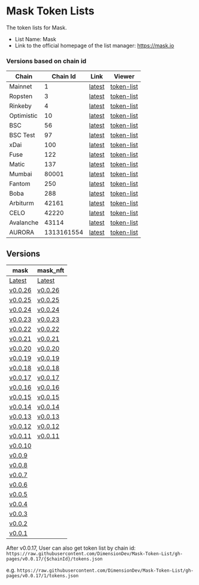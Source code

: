 # Mask Token Lists

The token lists for Mask.

- List Name: Mask
- Link to the official homepage of the list manager: https://mask.io

### Versions based on chain id

| Chain      | Chain Id   | Link                                                                                                        | Viewer |
| ---------- | ---------- | ----------------------------------------------------------------------------------------------------------- | ------ |
| Mainnet    | 1          | [latest](https://raw.githubusercontent.com/DimensionDev/Mask-Token-List/gh-pages/latest/1/tokens.json)     | [token-list](https://tokenlists.org/token-list?url=https://raw.githubusercontent.com/DimensionDev/Mask-Token-List/gh-pages/latest/1/tokens.json)
| Ropsten    | 3          | [latest](https://raw.githubusercontent.com/DimensionDev/Mask-Token-List/gh-pages/latest/3/tokens.json)     | [token-list](https://tokenlists.org/token-list?url=https://raw.githubusercontent.com/DimensionDev/Mask-Token-List/gh-pages/latest/3/tokens.json)
| Rinkeby    | 4          | [latest](https://raw.githubusercontent.com/DimensionDev/Mask-Token-List/gh-pages/latest/4/tokens.json)     | [token-list](https://tokenlists.org/token-list?url=https://raw.githubusercontent.com/DimensionDev/Mask-Token-List/gh-pages/latest/4/tokens.json)
| Optimistic | 10         | [latest](https://raw.githubusercontent.com/DimensionDev/Mask-Token-List/gh-pages/latest/10/tokens.json)    | [token-list](https://tokenlists.org/token-list?url=https://raw.githubusercontent.com/DimensionDev/Mask-Token-List/gh-pages/latest/10/tokens.json)
| BSC        | 56         | [latest](https://raw.githubusercontent.com/DimensionDev/Mask-Token-List/gh-pages/latest/56/tokens.json)    | [token-list](https://tokenlists.org/token-list?url=https://raw.githubusercontent.com/DimensionDev/Mask-Token-List/gh-pages/latest/56/tokens.json)
| BSC Test   | 97         | [latest](https://raw.githubusercontent.com/DimensionDev/Mask-Token-List/gh-pages/latest/97/tokens.json)    | [token-list](https://tokenlists.org/token-list?url=https://raw.githubusercontent.com/DimensionDev/Mask-Token-List/gh-pages/latest/97/tokens.json)
| xDai       | 100        | [latest](https://raw.githubusercontent.com/DimensionDev/Mask-Token-List/gh-pages/latest/100/tokens.json)   | [token-list](https://tokenlists.org/token-list?url=https://raw.githubusercontent.com/DimensionDev/Mask-Token-List/gh-pages/latest/100/tokens.json)
| Fuse       | 122        | [latest](https://raw.githubusercontent.com/DimensionDev/Mask-Token-List/gh-pages/latest/122/tokens.json)   | [token-list](https://tokenlists.org/token-list?url=https://raw.githubusercontent.com/DimensionDev/Mask-Token-List/gh-pages/latest/122/tokens.json)
| Matic      | 137        | [latest](https://raw.githubusercontent.com/DimensionDev/Mask-Token-List/gh-pages/latest/97/tokens.json)    | [token-list](https://tokenlists.org/token-list?url=https://raw.githubusercontent.com/DimensionDev/Mask-Token-List/gh-pages/latest/137/tokens.json)
| Mumbai     | 80001      | [latest](https://raw.githubusercontent.com/DimensionDev/Mask-Token-List/gh-pages/latest/80001/tokens.json) | [token-list](https://tokenlists.org/token-list?url=https://raw.githubusercontent.com/DimensionDev/Mask-Token-List/gh-pages/latest/80001/tokens.json)
| Fantom     | 250        | [latest](https://raw.githubusercontent.com/DimensionDev/Mask-Token-List/gh-pages/latest/250/tokens.json)   | [token-list](https://tokenlists.org/token-list?url=https://raw.githubusercontent.com/DimensionDev/Mask-Token-List/gh-pages/latest/250/tokens.json)
| Boba       | 288        | [latest](https://raw.githubusercontent.com/DimensionDev/Mask-Token-List/gh-pages/latest/288/tokens.json)   | [token-list](https://tokenlists.org/token-list?url=https://raw.githubusercontent.com/DimensionDev/Mask-Token-List/gh-pages/latest/288/tokens.json)
| Arbiturm   | 42161      | [latest](https://raw.githubusercontent.com/DimensionDev/Mask-Token-List/gh-pages/latest/42161/tokens.json) | [token-list](https://tokenlists.org/token-list?url=https://raw.githubusercontent.com/DimensionDev/Mask-Token-List/gh-pages/latest/42161/tokens.json)
| CELO       | 42220      | [latest](https://raw.githubusercontent.com/DimensionDev/Mask-Token-List/gh-pages/latest/42220/tokens.json) | [token-list](https://tokenlists.org/token-list?url=https://raw.githubusercontent.com/DimensionDev/Mask-Token-List/gh-pages/latest/42220/tokens.json)
| Avalanche  | 43114      | [latest](https://raw.githubusercontent.com/DimensionDev/Mask-Token-List/gh-pages/latest/43114/tokens.json) | [token-list](https://tokenlists.org/token-list?url=https://raw.githubusercontent.com/DimensionDev/Mask-Token-List/gh-pages/latest/43114/tokens.json)
| AURORA | 1313161554     | [latest](https://raw.githubusercontent.com/DimensionDev/Mask-Token-List/gh-pages/latest/1313161554/tokens.json) | [token-list](https://tokenlists.org/token-list?url=https://raw.githubusercontent.com/DimensionDev/Mask-Token-List/gh-pages/latest/1313161554/tokens.json)

## Versions

| mask                                                                                                    | mask_nft                                                                                                  |
| ------------------------------------------------------------------------------------------------------- | --------------------------------------------------------------------------------------------------------- |
| [Latest](https://raw.githubusercontent.com/DimensionDev/Mask-Token-List/gh-pages/latest/tokens.json)    | [Latest](https://raw.githubusercontent.com/DimensionDev/Mask-Token-List/gh-pages/mask_nft.json)           |
| [v0.0.26](https://raw.githubusercontent.com/DimensionDev/Mask-Token-List/gh-pages/v0.0.26/tokens.json)  | [v0.0.26](https://raw.githubusercontent.com/DimensionDev/Mask-Token-List/gh-pages/mask_nft_v_0_0_24.json) |
| [v0.0.25](https://raw.githubusercontent.com/DimensionDev/Mask-Token-List/gh-pages/v0.0.25/tokens.json)  | [v0.0.25](https://raw.githubusercontent.com/DimensionDev/Mask-Token-List/gh-pages/mask_nft_v_0_0_24.json) |
| [v0.0.24](https://raw.githubusercontent.com/DimensionDev/Mask-Token-List/gh-pages/v0.0.24/tokens.json)  | [v0.0.24](https://raw.githubusercontent.com/DimensionDev/Mask-Token-List/gh-pages/mask_nft_v_0_0_24.json) |
| [v0.0.23](https://raw.githubusercontent.com/DimensionDev/Mask-Token-List/gh-pages/v0.0.23/tokens.json)  | [v0.0.23](https://raw.githubusercontent.com/DimensionDev/Mask-Token-List/gh-pages/mask_nft_v_0_0_23.json) |
| [v0.0.22](https://raw.githubusercontent.com/DimensionDev/Mask-Token-List/gh-pages/v0.0.22/tokens.json)  | [v0.0.22](https://raw.githubusercontent.com/DimensionDev/Mask-Token-List/gh-pages/mask_nft_v_0_0_22.json) |
| [v0.0.21](https://raw.githubusercontent.com/DimensionDev/Mask-Token-List/gh-pages/v0.0.21/tokens.json)  | [v0.0.21](https://raw.githubusercontent.com/DimensionDev/Mask-Token-List/gh-pages/mask_nft_v_0_0_21.json) |
| [v0.0.20](https://raw.githubusercontent.com/DimensionDev/Mask-Token-List/gh-pages/v0.0.20/tokens.json)  | [v0.0.20](https://raw.githubusercontent.com/DimensionDev/Mask-Token-List/gh-pages/mask_nft_v_0_0_20.json) |
| [v0.0.19](https://raw.githubusercontent.com/DimensionDev/Mask-Token-List/gh-pages/v0.0.19/tokens.json)  | [v0.0.19](https://raw.githubusercontent.com/DimensionDev/Mask-Token-List/gh-pages/mask_nft_v_0_0_19.json) |
| [v0.0.18](https://raw.githubusercontent.com/DimensionDev/Mask-Token-List/gh-pages/v0.0.18/tokens.json)  | [v0.0.18](https://raw.githubusercontent.com/DimensionDev/Mask-Token-List/gh-pages/mask_nft_v_0_0_18.json) |
| [v0.0.17](https://raw.githubusercontent.com/DimensionDev/Mask-Token-List/gh-pages/v0.0.17/tokens.json)  | [v0.0.17](https://raw.githubusercontent.com/DimensionDev/Mask-Token-List/gh-pages/mask_nft_v_0_0_17.json) |
| [v0.0.16](https://raw.githubusercontent.com/DimensionDev/Mask-Token-List/gh-pages/mask_v_0_0_16.json)   | [v0.0.16](https://raw.githubusercontent.com/DimensionDev/Mask-Token-List/gh-pages/mask_nft_v_0_0_16.json) |
| [v0.0.15](https://raw.githubusercontent.com/DimensionDev/Mask-Token-List/gh-pages/mask_v_0_0_15.json)   | [v0.0.15](https://raw.githubusercontent.com/DimensionDev/Mask-Token-List/gh-pages/mask_nft_v_0_0_15.json) |
| [v0.0.14](https://raw.githubusercontent.com/DimensionDev/Mask-Token-List/gh-pages/mask_v_0_0_14.json)   | [v0.0.14](https://raw.githubusercontent.com/DimensionDev/Mask-Token-List/gh-pages/mask_nft_v_0_0_14.json) |
| [v0.0.13](https://raw.githubusercontent.com/DimensionDev/Mask-Token-List/gh-pages/mask_v_0_0_13.json)   | [v0.0.13](https://raw.githubusercontent.com/DimensionDev/Mask-Token-List/gh-pages/mask_nft_v_0_0_13.json) |
| [v0.0.12](https://raw.githubusercontent.com/DimensionDev/Mask-Token-List/gh-pages/mask_v_0_0_12.json)   | [v0.0.12](https://raw.githubusercontent.com/DimensionDev/Mask-Token-List/gh-pages/mask_nft_v_0_0_12.json) |
| [v0.0.11](https://raw.githubusercontent.com/DimensionDev/Mask-Token-List/gh-pages/mask_v_0_0_11.json)   | [v0.0.11](https://raw.githubusercontent.com/DimensionDev/Mask-Token-List/gh-pages/mask_nft_v_0_0_11.json) |
| [v0.0.10](https://raw.githubusercontent.com/DimensionDev/Mask-Token-List/gh-pages/mask_v_0_0_10.json)   |                                                                                                           |
| [v0.0.9](https://raw.githubusercontent.com/DimensionDev/Mask-Token-List/gh-pages/mask_v_0_0_9.json)     |                                                                                                           |
| [v0.0.8](https://raw.githubusercontent.com/DimensionDev/Mask-Token-List/gh-pages/maskbook_v_0_0_8.json) |                                                                                                           |
| [v0.0.7](https://raw.githubusercontent.com/DimensionDev/Mask-Token-List/gh-pages/maskbook_v_0_0_7.json) |                                                                                                           |
| [v0.0.6](https://raw.githubusercontent.com/DimensionDev/Mask-Token-List/gh-pages/maskbook_v_0_0_6.json) |                                                                                                           |
| [v0.0.5](https://raw.githubusercontent.com/DimensionDev/Mask-Token-List/gh-pages/maskbook_v_0_0_5.json) |                                                                                                           |
| [v0.0.4](https://raw.githubusercontent.com/DimensionDev/Mask-Token-List/gh-pages/maskbook_v_0_0_4.json) |                                                                                                           |
| [v0.0.3](https://raw.githubusercontent.com/DimensionDev/Mask-Token-List/gh-pages/maskbook_v_0_0_3.json) |                                                                                                           |
| [v0.0.2](https://raw.githubusercontent.com/DimensionDev/Mask-Token-List/gh-pages/maskbook_v_0_0_2.json) |                                                                                                           |
| [v0.0.1](https://raw.githubusercontent.com/DimensionDev/Mask-Token-List/gh-pages/maskbook_v_0_0_1.json) |                                                                                                           |


After v0.0.17, User can also get token list by chain id:
`https://raw.githubusercontent.com/DimensionDev/Mask-Token-List/gh-pages/v0.0.17/{$chainId}/tokens.json`

e.g.
`https://raw.githubusercontent.com/DimensionDev/Mask-Token-List/gh-pages/v0.0.17/1/tokens.json`
